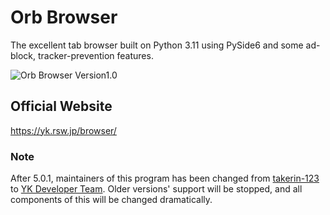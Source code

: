# Orb Browser
The excellent tab browser built on Python 3.11 using PySide6 and some ad-block, tracker-prevention features.

<img src="https://i.imgur.com/jHt3f6i.png" alt="Orb Browser Version1.0" title="Orb Browser Version1.0">

## Official Website
https://yk.rsw.jp/browser/

### Note
After 5.0.1, maintainers of this program has been changed from [takerin-123](https://github.com/takerin-123) to [YK Developer Team](https://github.com/YUKKURI-LINUX). Older versions' support will be stopped, and all components of this will be changed dramatically.